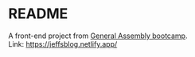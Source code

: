 # README

A front-end project from [General Assembly bootcamp](https://generalassemb.ly/).<br/>
Link: https://jeffsblog.netlify.app/
